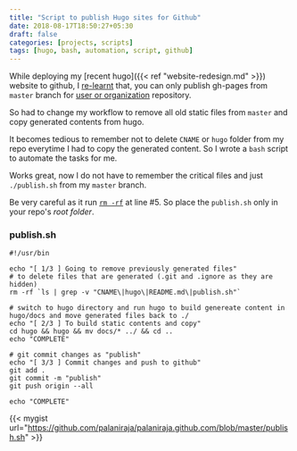 ```yaml
---
title: "Script to publish Hugo sites for Github"
date: 2018-08-17T18:50:27+05:30
draft: false
categories: [projects, scripts]
tags: [hugo, bash, automation, script, github]
---
```


While deploying my [recent hugo]({{< ref "website-redesign.md" >}}) website to github, I [re-learnt](https://help.github.com/articles/configuring-a-publishing-source-for-github-pages/) that, you can only publish gh-pages from `master` branch for [user or organization](https://help.github.com/articles/user-organization-and-project-pages/) repository.

So had to change my workflow to remove all old static files from `master` and copy generated contents from hugo. 

It becomes tedious to remember not to delete `CNAME` or `hugo` folder from my repo everytime I had to copy the generated content. So I wrote a `bash` script to automate the tasks for me. 

Works great, now I do not have to remember the critical files and just `./publish.sh` from my `master` branch. 

Be very careful as it run [`rm -rf`](https://github.com/palaniraja/palaniraja.github.com/blob/master/publish.sh#L5) at line #5. So place the `publish.sh` only in your repo's _root folder_. 

### publish.sh

```
#!/usr/bin

echo "[ 1/3 ] Going to remove previously generated files"
# to delete files that are generated (.git and .ignore as they are hidden)
rm -rf `ls | grep -v "CNAME\|hugo\|README.md\|publish.sh"`

# switch to hugo directory and run hugo to build genereate content in hugo/docs and move generated files back to ./
echo "[ 2/3 ] To build static contents and copy"
cd hugo && hugo && mv docs/* ../ && cd ..
echo "COMPLETE"

# git commit changes as "publish"
echo "[ 3/3 ] Commit changes and push to github"
git add .
git commit -m "publish"
git push origin --all

echo "COMPLETE"

```

{{< mygist url="https://github.com/palaniraja/palaniraja.github.com/blob/master/publish.sh" >}}

